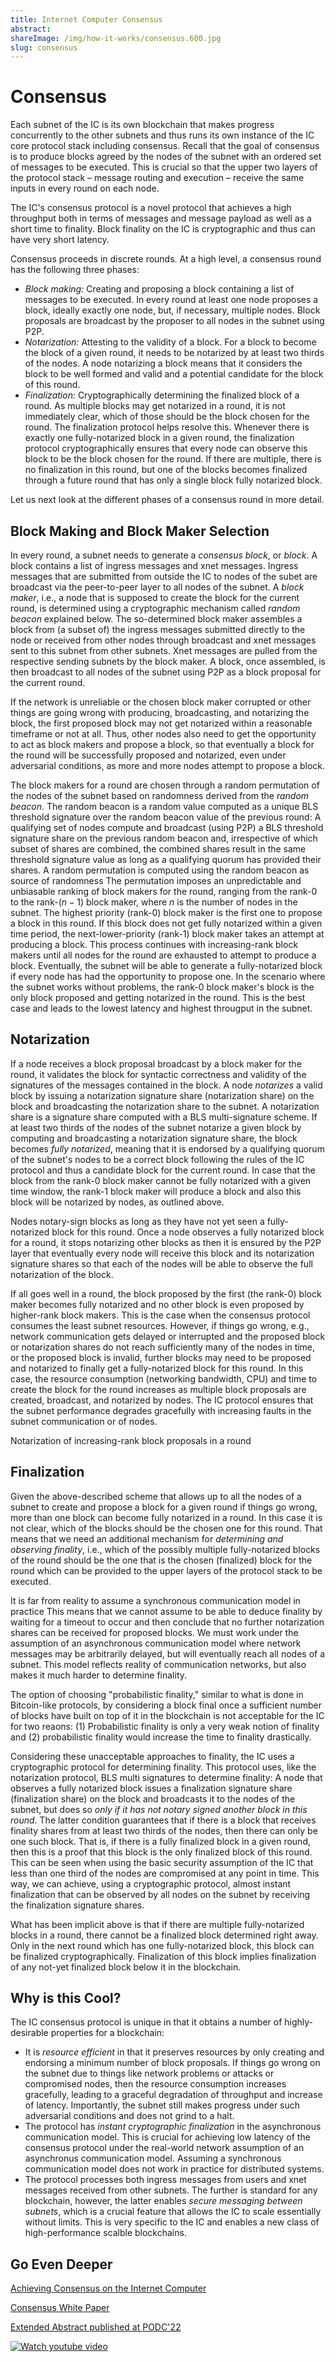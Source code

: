 ```yaml
---
title: Internet Computer Consensus
abstract: 
shareImage: /img/how-it-works/consensus.600.jpg
slug: consensus
---
```


# Consensus

Each subnet of the IC is its own blockchain that makes progress concurrently to the other subnets and thus runs its own instance of the IC core protocol stack including consensus.
Recall that the goal of consensus is to produce blocks agreed by the nodes of the subnet with an ordered set of messages to be executed.
This is crucial so that the upper two layers of the protocol stack – message routing and execution – receive the same inputs in every round on each node.

The IC's consensus protocol is a novel protocol that achieves a high throughput both in terms of messages and message payload as well as a short time to finality.
Block finality on the IC is cryptographic and thus can have very short latency.

Consensus proceeds in discrete rounds.
At a high level, a consensus round has the following three phases:
* *Block making:* Creating and proposing a block containing a list of messages to be executed. In every round at least one node proposes a block, ideally exactly one node, but, if necessary, multiple nodes.
Block proposals are broadcast by the proposer to all nodes in the subnet using P2P.
* *Notarization:* Attesting to the validity of a block. For a block to become the block of a given round, it needs to be notarized by at least two thirds of the nodes.
A node notarizing a block means that it considers the block to be well formed and valid and a potential candidate for the block of this round.
* *Finalization:* Cryptographically determining the finalized block of a round. As multiple blocks may get notarized in a round, it is not immediately clear, which of those should be the block chosen for the round.
The finalization protocol helps resolve this.
Whenever there is exactly one fully-notarized block in a given round, the finalization protocol cryptographically ensures that every node can observe this block to be the block chosen for the round.
If there are multiple, there is no finalization in this round, but one of the blocks becomes finalized through a future round that has only a single block fully notarized block.

Let us next look at the different phases of a consensus round in more detail.

## Block Making and Block Maker Selection

In every round, a subnet needs to generate a *consensus block*, or *block*.
A block contains a list of ingress messages and xnet messages.
Ingress messages that are submitted from outside the IC to nodes of the subet are broadcast via the peer-to-peer layer to all nodes of the subnet.
A *block maker*, i.e., a node that is supposed to create the block for the current round, is determined using a cryptographic mechanism called *random beacon* explained below.
The so-determined block maker assembles a block from (a subset of) the ingress messages submitted directly to the node or received from other nodes through broadcast and xnet messages sent to this subnet from other subnets.
Xnet messages are pulled from the respective sending subnets by the block maker.
A block, once assembled, is then broadcast to all nodes of the subnet using P2P as a block proposal for the current round.

If the network is unreliable or the chosen block maker corrupted or other things are going wrong with producing, broadcasting, and notarizing the block, the first proposed block may not get notarized within a reasonable timeframe or not at all.
Thus, other nodes also need to get the opportunity to act as block makers and propose a block, so that eventually a block for the round will be successfully proposed and notarized, even under adversarial conditions, as more and more nodes attempt to propose a block.

The block makers for a round are chosen through a random permutation of the nodes of the subnet based on randomness derived from the *random beacon*.
The random beacon is a random value computed as a unique BLS threshold signature over the random beacon value of the previous round:
A qualifying set of nodes compute and broadcast (using P2P) a BLS threshold signature share on the previous random beacon and, irrespective of which subset of shares are combined, the combined shares result in the same threshold signature value as long as a qualifying quorum has provided their shares.
A random permutation is computed using the random beacon as source of randomness
The permutation imposes an unpredictable and unbiasable ranking of block makers for the round, ranging from the rank-$0$ to the rank-$(n-1)$ block maker, where $n$ is the number of nodes in the subnet.
The highest priority (rank-$0$) block maker is the first one to propose a block in this round.
If this block does not get fully notarized within a given time period, the next-lower-priority (rank-$1$) block maker takes an attempt at producing a block.
This process continues with increasing-rank block makers until all nodes for the round are exhausted to attempt to produce a block.
Eventually, the subnet will be able to generate a fully-notarized block if every node has had the opportunity to propose one.
In the scenario where the subnet works without problems, the rank-$0$ block maker's block is the only block proposed and getting notarized in the round.
This is the best case and leads to the lowest latency and highest througput in the subnet.

## Notarization

If a node receives a block proposal broadcast by a block maker for the round, it validates the block for syntactic correctness and validity of the signatures of the messages contained in the block.
A node *notarizes* a valid block by issuing a notarization signature share (notarization share) on the block and broadcasting the notarization share to the subnet.
A notarization share is a signature share computed with a BLS multi-signature scheme.
If at least two thirds of the nodes of the subnet notarize a given block by computing and broadcasting a notarization signature share, the block becomes *fully notarized*, meaning that it is endorsed by a qualifying quorum of the subnet's nodes to be a correct block following the rules of the IC protocol and thus a candidate block for the current round.
In case that the block from the rank-$0$ block maker cannot be fully notarized with a given time window, the rank-$1$ block maker will produce a block and also this block will be notarized by nodes, as outlined above.

Nodes notary-sign blocks as long as they have not yet seen a fully-notarized block for this round.
Once a node observes a fully notarized block for a round, it stops notarizing other blocks as then it is ensured by the P2P layer that eventually every node will receive this block and its notarization signature shares so that each of the nodes will be able to observe the full notarization of the block.

If all goes well in a round, the block proposed by the first (the rank-$0$) block maker becomes fully notarized and no other block is even proposed by higher-rank block makers.
This is the case when the consensus protocol consumes the least subnet resources.
However, if things go wrong, e.g., network communication gets delayed or interrupted and the proposed block or notarization shares do not reach sufficiently many of the nodes in time, or the proposed block is invalid, further blocks may need to be proposed and notarized to finally get a fully-notarized block for this round.
In this case, the resource consumption (networking bandwidth, CPU) and time to create the block for the round increases as multiple block proposals are created, broadcast, and notarized by nodes.
The IC protocol ensures that the subnet performance degrades gracefully with increasing faults in the subnet communication or of nodes.

[](/img/how-it-works/consensus_notarization.png)
Notarization of increasing-rank block proposals in a round

## Finalization

Given the above-described scheme that allows up to all the nodes of a subnet to create and propose a block for a given round if things go wrong, more than one block can become fully notarized in a round.
In this case it is not clear, which of the blocks should be the chosen one for this round.
That means that we need an additional mechanism for *determining and observing finality*, i.e., which of the possibly multiple fully-notarized blocks of the round should be the one that is the chosen (finalized) block for the round which can be provided to the upper layers of the protocol stack to be executed.

It is far from reality to assume a synchronous communication model in practice
This means that we cannot assume to be able to deduce finality by waiting for a timeout to occur and then conclude that no further notarization shares can be received for proposed blocks.
We must work under the assumption of an asynchronous communication model where network messages may be arbitrarily delayed, but will eventually reach all nodes of a subnet.
This model reflects reality of communication networks, but also makes it much harder to determine finality.

The option of choosing "probabilistic finality," similar to what is done in Bitcoin-like protocols, by considering a block final once a sufficient number of blocks have built on top of it in the blockchain is not acceptable for the IC for two reaons: (1) Probabilistic finality is only a very weak notion of finality and (2) probabilistic finality would increase the time to finality drastically.

Considering these unacceptable approaches to finality, the IC uses a cryptographic protocol for determining finality.
This protocol uses, like the notarization protocol, BLS multi signatures to determine finality:
A node that observes a fully notarized block issues a finalization signature share (finalization share) on the block and broadcasts it to the nodes of the subnet, but does so *only if it has not notary signed another block in this round*.
The latter condition guarantees that if there is a block that receives finality shares from at least two thirds of the nodes, then there can only be one such block.
That is, if there is a fully finalized block in a given round, then this is a proof that this block is the only finalized block of this round.
This can be seen when using the basic security assumption of the IC that less than one third of the nodes are compromised at any point in time.
This way, we can achieve, using a cryptographic protocol, almost instant finalization that can be observed by all nodes on the subnet by receiving the finalization signature shares.

What has been implicit above is that if there are multiple fully-notarized blocks in a round, there cannot be a finalized block determined right away.
Only in the next round which has one fully-notarized block, this block can be finalized cryptographically.
Finalization of this block implies finalization of any not-yet finalized block below it in the blockchain.

## Why is this Cool?

The IC consensus protocol is unique in that it obtains a number of highly-desirable properties for a blockchain:
* It is *resource efficient* in that it preserves resources by only creating and endorsing a minimum number of block proposals.
If things go wrong on the subnet due to things like network problems or attacks or compromised nodes, then the resource consumption increases gracefully, leading to a graceful degradation of throughput and increase of latency.
Importantly, the subnet still makes progress under such adversarial conditions and does not grind to a halt.
* The protocol has *instant cryptographic finalization* in the asynchronous communication model.
This is crucial for achieving low latency of the consensus protocol under the real-world network assumption of an asynchronus communication model.
Assuming a synchronous communication model does not work in practice for distributed systems.
* The protocol processes both ingress messages from users and xnet messages received from other subnets.
The further is standard for any blockchain, however, the latter enables *secure messaging between subnets*, which is a crucial feature that allows the IC to scale essentially without limits. This is very specific to the IC and enables a new class of high-performance scalble blockchains.

## Go Even Deeper

[Achieving Consensus on the Internet Computer](https://medium.com/dfinity/achieving-consensus-on-the-internet-computer-ee9fbfbafcbc)

[Consensus White Paper](https://eprint.iacr.org/2021/632.pdf)

[Extended Abstract published at PODC'22](//assets.ctfassets.net/ywqk17d3hsnp/1Gutwfrd1lMgiUBJZGCdUG/d3ea7730aba0a4b793741681463239f5/podc-2022-cr.pdf)

<!-- https://img.youtube.com/vi/vVLRRYh3JYo/0.jpg -->
[![Watch youtube video](https://i.ytimg.com/vi/vVLRRYh3JYo/maxresdefault.jpg)](https://www.youtube.com/watch?v=vVLRRYh3JYo)
